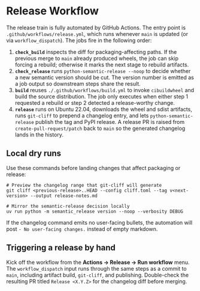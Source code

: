 # Release Workflow

The release train is fully automated by GitHub Actions. The entry point is
`.github/workflows/release.yml`, which runs whenever `main` is updated (or via
`workflow_dispatch`). The jobs fire in the following order:

1. **`check_build`** inspects the diff for packaging-affecting paths. If the
   previous merge to `main` already produced wheels, the job can skip forcing a
   rebuild; otherwise it marks the next stage to rebuild artifacts.
2. **`check_release`** runs `python-semantic-release --noop` to decide whether a
   new semantic version should be cut. The version number is emitted as a job
   output so downstream steps share the result.
3. **`build`** reuses `./.github/workflows/build.yml` to invoke `cibuildwheel`
   and build the source distribution. The job only executes when either step 1
   requested a rebuild or step 2 detected a release-worthy change.
4. **`release`** runs on Ubuntu 22.04, downloads the wheel and sdist artifacts,
   runs `git-cliff` to prepend a changelog entry, and lets
   `python-semantic-release` publish the tag and PyPI release. A release PR is
   raised from `create-pull-request/patch` back to `main` so the generated
   changelog lands in the history.

## Local dry runs

Use these commands before landing changes that affect packaging or release:

```shell
# Preview the changelog range that git-cliff will generate
git cliff <previous-release>..HEAD --config cliff.toml --tag v<next-version> --output release-notes.md

# Mirror the semantic-release decision locally
uv run python -m semantic_release version --noop --verbosity DEBUG
```

If the changelog command emits no user-facing bullets, the automation will post
`- No user-facing changes.` instead of empty markdown.

## Triggering a release by hand

Kick off the workflow from the **Actions → Release → Run workflow** menu. The
`workflow_dispatch` input runs through the same steps as a commit to `main`,
including artifact build, `git-cliff`, and publishing. Double-check the
resulting PR titled `Release <X.Y.Z>` for the changelog diff before merging.
